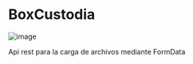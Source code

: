 # BoxCustodia
![image](https://github.com/MelinaMontes/BoxCustodia/assets/78213064/354d0612-64e7-4e08-8236-c18582d472ee)

Api rest para la carga de archivos mediante FormData
